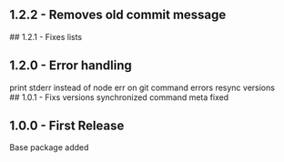 ## 1.2.2 - Removes old commit message
## 1.2.1 - Fixes lists
## 1.2.0 - Error handling
print stderr instead of node err on git command errors
resync versions
## 1.0.1 - Fixs
versions synchronized
command meta fixed
## 1.0.0 - First Release
Base package added
